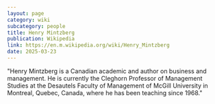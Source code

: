 ```yaml
---
layout: page
category: wiki
subcategory: people
title: Henry Mintzberg
publication: Wikipedia
link: https://en.m.wikipedia.org/wiki/Henry_Mintzberg
date: 2025-03-23
---
```


"Henry Mintzberg is a Canadian academic and author on business and management. He is currently the Cleghorn Professor of Management Studies at the Desautels Faculty of Management of McGill University in Montreal, Quebec, Canada, where he has been teaching since 1968."
